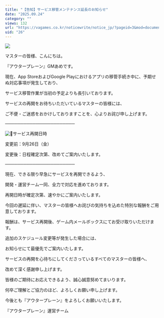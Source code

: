 ```yaml
---
title: "【告知】サービス移管メンテナンス延長のお知らせ"
date: "2025.09.24"
category: ""
views: 132
url: "https://vagames.co.kr/noticewrite/notice_jp/?pageid=3&mod=document&uid=26"
uid: "26"
---
```


![](/images/news/live/jp/26-c0919849.png)  
  
  
  
  
  
  
  
マスターの皆様、こんにちは。  
  
  
  
『アウタープレーン』GMあめです。  
  
  
  
  
  
  
  
現在、App StoreおよびGoogle Playにおけるアプリの移管手続き中に、予期せぬ対応事項が発生しており、  
  
  
  
サービス移管作業が当初の予定よりも長引いております。  
  
  
  
  
  
  
  
サービスの再開をお待ちいただいているマスターの皆様には、  
  
  
  
ご不便・ご迷惑をおかけしておりますことを、心よりお詫び申し上げます。  
  
  
  
  
  
  
  
───────────────────────  
  
  
  
![📆](/images/news/live/jp/26-95526e22.svg)サービス再開日時  
  
  
  
変更前：9月26日（金）  
  
  
  
変更後：日程確定次第、改めてご案内いたします。  
  
  
  
───────────────────────  
  
  
  
  
  
  
  
現在、できる限り早急にサービスを再開できるよう、  
  
  
  
開発・運営チーム一同、全力で対応を進めております。  
  
  
  
再開日時が確定次第、速やかにご案内いたします。  
  
  
  
  
  
  
  
今回の遅延に伴い、マスターの皆様へお詫びの気持ちを込めた特別な報酬をご用意しております。  
  
  
  
報酬は、サービス再開後、ゲーム内メールボックスにてお受け取りいただけます。  
  
  
  
  
  
  
  
追加のスケジュール変更等が発生した場合には、  
  
  
  
お知らせにて最優先でご案内いたします。  
  
  
  
  
  
  
  
サービスの再開を心待ちにしてくださっているすべてのマスターの皆様へ、  
  
  
  
改めて深く感謝申し上げます。  
  
  
  
  
  
  
  
皆様のご期待にお応えできるよう、誠心誠意努めてまいります。  
  
  
  
何卒ご理解とご協力のほど、よろしくお願い申し上げます。  
  
  
  
  
  
  
  
今後とも『アウタープレーン』をよろしくお願いいたします。  
  
  
  
  
  
  
  
『アウタープレーン』運営チーム